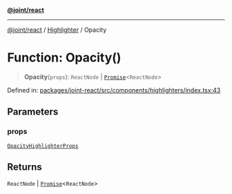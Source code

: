 [**@joint/react**](../../../README.md)

***

[@joint/react](../../../README.md) / [Highlighter](../README.md) / Opacity

# Function: Opacity()

> **Opacity**(`props`): `ReactNode` \| [`Promise`](https://developer.mozilla.org/docs/Web/JavaScript/Reference/Global_Objects/Promise)\<`ReactNode`\>

Defined in: [packages/joint-react/src/components/highlighters/index.tsx:43](https://github.com/samuelgja/joint/blob/main/packages/joint-react/src/components/highlighters/index.tsx#L43)

## Parameters

### props

[`OpacityHighlighterProps`](../../../interfaces/OpacityHighlighterProps.md)

## Returns

`ReactNode` \| [`Promise`](https://developer.mozilla.org/docs/Web/JavaScript/Reference/Global_Objects/Promise)\<`ReactNode`\>
